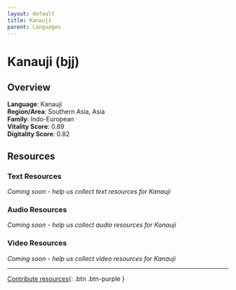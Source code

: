 ```yaml
---
layout: default
title: Kanauji
parent: Languages
---
```


# Kanauji (bjj)

## Overview

**Language**: Kanauji  
**Region/Area**: Southern Asia, Asia  
**Family**: Indo-European  
**Vitality Score**: 0.89  
**Digitality Score**: 0.82  

## Resources

### Text Resources
*Coming soon - help us collect text resources for Kanauji*

### Audio Resources
*Coming soon - help us collect audio resources for Kanauji*

### Video Resources
*Coming soon - help us collect video resources for Kanauji*

---

[Contribute resources](https://fairtrain.github.io/){: .btn .btn-purple }
